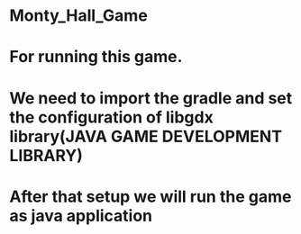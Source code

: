 # Monty_Hall_Game
# For running this game.
# We need to import the gradle and set the configuration of libgdx library(JAVA GAME DEVELOPMENT LIBRARY)
# After that setup we will run the game as java application

